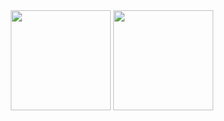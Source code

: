   <div align="center">
  <img height="160em" src="https://github-readme-stats.vercel.app/api?username=melpalhano&show_icons=true&theme=dark&include_all_commits=true&count_private=true"/>
  <img height="160em" src="https://github-readme-stats.vercel.app/api/top-langs/?username=melpalhano&layout=compact&langs_count=7&theme=dark"/>
  
 
